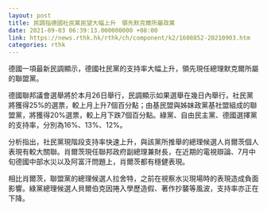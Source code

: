 ```yaml
---
layout: post
title: 民調指德國社民黨民望大幅上升　領先默克爾所屬政黨
date: 2021-09-03 06:39:13.000000000 +08:00
link: https://news.rthk.hk/rthk/ch/component/k2/1608852-20210903.htm
categories: rthk
---
```


德國一項最新民調顯示，德國社民黨的支持率大幅上升，領先現任總理默克爾所屬的聯盟黨。

德國聯邦議會選舉將於本月26日舉行，民調顯示如果選舉在幾日內舉行，社民黨將獲得25%的選票，較上月上升7個百分點；由基民盟與姊妹政黨基社盟組成的聯盟黨，將獲得20%選票，較上月下跌7個百分點。綠黨、自由民主黨、德國選擇黨的支持率，分別為16%、13%、12%。

分析指出，社民黨現階段支持率快速上升，與該黨所推舉的總理候選人肖爾茨個人表現有較大關聯。肖爾茨現任聯邦政府副總理兼財長，在近期的電視辯論、7月中旬德國中部水災以及阿富汗問題上，肖爾茨都有穩健表現。

相比肖爾茨，聯盟黨的總理候選人拉舍特，之前在視察水災現場時的表現造成負面影響。綠黨總理候選人貝爾伯克因捲入學歷造假、著作抄襲等風波，支持率亦正在下降。
